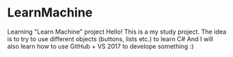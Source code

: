 # LearnMachine
Learning "Learn Machine" project 
Hello! 
This is a my study project. 
The idea is to try to use different objects (buttons, lists etc.) to learn C# 
And I will also learn how to use GitHub + VS 2017 to develope something :)
